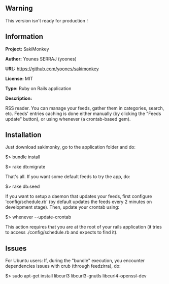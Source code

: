 Warning
-------

This version isn't ready for production !

Information
-----------

**Project:** SakiMonkey

**Author:** Younes SERRAJ (yoones)

**URL:** https://github.com/yoones/sakimonkey

**License:** MIT

**Type:** Ruby on Rails application

**Description:**

RSS reader. You can manage your feeds, gather them in categories, search, etc. Feeds' entries caching is done either manually (by clicking the "Feeds update" button), or using whenever (a crontab-based gem).

Installation
------------

Just download sakimonky, go to the application folder and do:

$> bundle install

$> rake db:migrate

That's all. If you want some default feeds to try the app, do:

$> rake db:seed

If you want to setup a daemon that updates your feeds, first configure 'config/schedule.rb' (by default updates the feeds every 2 minutes on development stage). Then, update your crontab using:

$> whenever --update-crontab

This action requires that you are at the root of your rails application (it tries to access ./config/schedule.rb and expects to find it).

Issues
------

For Ubuntu users:
If, during the "bundle" execution, you encounter dependencies issues with crub (through feedzirra), do:

$> sudo apt-get install libcurl3 libcurl3-gnutls libcurl4-openssl-dev
